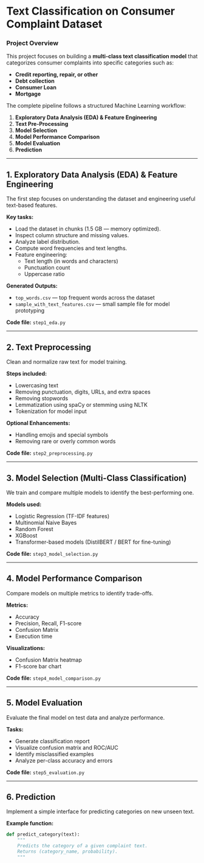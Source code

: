 #  Text Classification on Consumer Complaint Dataset

###  Project Overview
This project focuses on building a **multi-class text classification model** that categorizes consumer complaints into specific categories such as:
- **Credit reporting, repair, or other**
- **Debt collection**
- **Consumer Loan**
- **Mortgage**

The complete pipeline follows a structured Machine Learning workflow:
1. **Exploratory Data Analysis (EDA) & Feature Engineering**
2. **Text Pre-Processing**
3. **Model Selection**
4. **Model Performance Comparison**
5. **Model Evaluation**
6. **Prediction**

---

##  1. Exploratory Data Analysis (EDA) & Feature Engineering

The first step focuses on understanding the dataset and engineering useful text-based features.

**Key tasks:**
- Load the dataset in chunks (1.5 GB — memory optimized).
- Inspect column structure and missing values.
- Analyze label distribution.
- Compute word frequencies and text lengths.
- Feature engineering:
  - Text length (in words and characters)
  - Punctuation count
  - Uppercase ratio

**Generated Outputs:**
- `top_words.csv` — top frequent words across the dataset  
- `sample_with_text_features.csv` — small sample file for model prototyping

 **Code file:** `step1_eda.py`

---

##  2. Text Preprocessing

Clean and normalize raw text for model training.

**Steps included:**
- Lowercasing text  
- Removing punctuation, digits, URLs, and extra spaces  
- Removing stopwords  
- Lemmatization using spaCy or stemming using NLTK  
- Tokenization for model input  

**Optional Enhancements:**
- Handling emojis and special symbols  
- Removing rare or overly common words  

 **Code file:** `step2_preprocessing.py`

---

##  3. Model Selection (Multi-Class Classification)

We train and compare multiple models to identify the best-performing one.

**Models used:**
- Logistic Regression (TF-IDF features)  
- Multinomial Naive Bayes  
- Random Forest  
- XGBoost  
- Transformer-based models (DistilBERT / BERT for fine-tuning)

 **Code file:** `step3_model_selection.py`

---

##  4. Model Performance Comparison

Compare models on multiple metrics to identify trade-offs.

**Metrics:**
- Accuracy  
- Precision, Recall, F1-score  
- Confusion Matrix  
- Execution time  

**Visualizations:**
- Confusion Matrix heatmap  
- F1-score bar chart  

 **Code file:** `step4_model_comparison.py`

---

##  5. Model Evaluation

Evaluate the final model on test data and analyze performance.

**Tasks:**
- Generate classification report  
- Visualize confusion matrix and ROC/AUC  
- Identify misclassified examples  
- Analyze per-class accuracy and errors  

 **Code file:** `step5_evaluation.py`

---

##  6. Prediction

Implement a simple interface for predicting categories on new unseen text.

**Example function:**
```python
def predict_category(text):
    """
    Predicts the category of a given complaint text.
    Returns (category_name, probability).
    """
